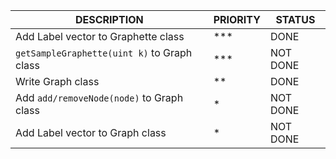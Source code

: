 |                   DESCRIPTION                      |  PRIORITY  |  STATUS  |
|----------------------------------------------------|------------|----------|
| Add Label vector to Graphette class                |   ***      |   DONE   |
| `getSampleGraphette(uint k)` to Graph class        |   ***      | NOT DONE |
| Write Graph class                                  |   **       |   DONE   |
| Add `add/removeNode(node)` to Graph class          |   *        | NOT DONE |
| Add Label vector to Graph class                    |   *        | NOT DONE |